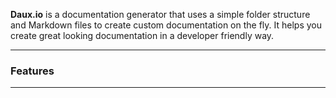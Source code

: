 <p class="HeroText">
	<strong>Daux.io</strong> is a documentation generator that uses a simple folder structure and Markdown files to create custom documentation on the fly. It helps you create great looking documentation in a developer friendly way.
</p>

---

### Features

---

<div class="Row">
<div class="Row__third">
